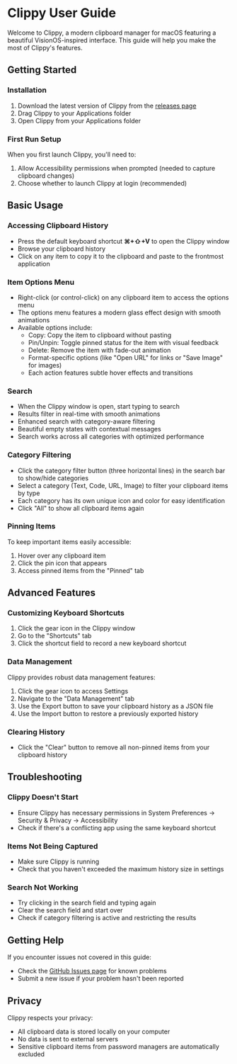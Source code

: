 # Clippy User Guide

Welcome to Clippy, a modern clipboard manager for macOS featuring a beautiful VisionOS-inspired interface. This guide will help you make the most of Clippy's features.

## Getting Started

### Installation

1. Download the latest version of Clippy from the [releases page](https://github.com/YOUR_USERNAME/Clippy/releases)
2. Drag Clippy to your Applications folder
3. Open Clippy from your Applications folder

### First Run Setup

When you first launch Clippy, you'll need to:

1. Allow Accessibility permissions when prompted (needed to capture clipboard changes)
2. Choose whether to launch Clippy at login (recommended)

## Basic Usage

### Accessing Clipboard History

- Press the default keyboard shortcut **⌘+⇧+V** to open the Clippy window
- Browse your clipboard history
- Click on any item to copy it to the clipboard and paste to the frontmost application

### Item Options Menu

- Right-click (or control-click) on any clipboard item to access the options menu
- The options menu features a modern glass effect design with smooth animations
- Available options include:
  - Copy: Copy the item to clipboard without pasting
  - Pin/Unpin: Toggle pinned status for the item with visual feedback
  - Delete: Remove the item with fade-out animation
  - Format-specific options (like "Open URL" for links or "Save Image" for images)
  - Each action features subtle hover effects and transitions

### Search

- When the Clippy window is open, start typing to search
- Results filter in real-time with smooth animations
- Enhanced search with category-aware filtering
- Beautiful empty states with contextual messages
- Search works across all categories with optimized performance

### Category Filtering

- Click the category filter button (three horizontal lines) in the search bar to show/hide categories
- Select a category (Text, Code, URL, Image) to filter your clipboard items by type
- Each category has its own unique icon and color for easy identification
- Click "All" to show all clipboard items again

### Pinning Items

To keep important items easily accessible:

1. Hover over any clipboard item
2. Click the pin icon that appears
3. Access pinned items from the "Pinned" tab

## Advanced Features

### Customizing Keyboard Shortcuts

1. Click the gear icon in the Clippy window
2. Go to the "Shortcuts" tab
3. Click the shortcut field to record a new keyboard shortcut

### Data Management

Clippy provides robust data management features:

1. Click the gear icon to access Settings
2. Navigate to the "Data Management" tab
3. Use the Export button to save your clipboard history as a JSON file
4. Use the Import button to restore a previously exported history

### Clearing History

- Click the "Clear" button to remove all non-pinned items from your clipboard history

## Troubleshooting

### Clippy Doesn't Start

- Ensure Clippy has necessary permissions in System Preferences → Security & Privacy → Accessibility
- Check if there's a conflicting app using the same keyboard shortcut

### Items Not Being Captured

- Make sure Clippy is running
- Check that you haven't exceeded the maximum history size in settings

### Search Not Working

- Try clicking in the search field and typing again
- Clear the search field and start over
- Check if category filtering is active and restricting the results

## Getting Help

If you encounter issues not covered in this guide:

- Check the [GitHub Issues page](https://github.com/YOUR_USERNAME/Clippy/issues) for known problems
- Submit a new issue if your problem hasn't been reported

## Privacy

Clippy respects your privacy:

- All clipboard data is stored locally on your computer
- No data is sent to external servers
- Sensitive clipboard items from password managers are automatically excluded